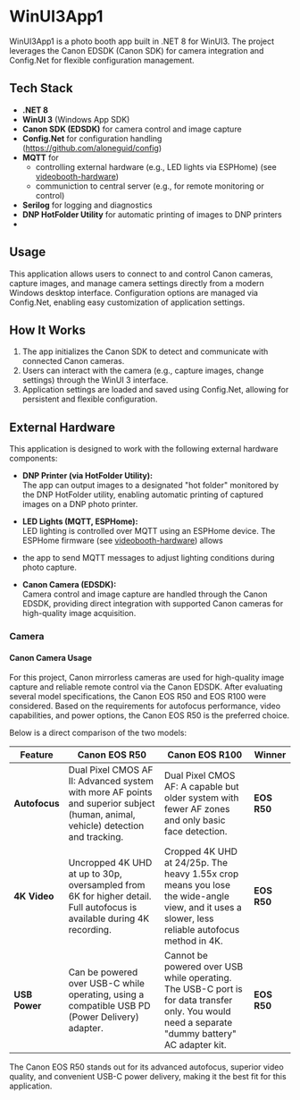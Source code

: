 # WinUI3App1

WinUI3App1 is a photo booth app built in .NET 8 for WinUI3. The project leverages the Canon EDSDK (Canon SDK) for camera 
integration and Config.Net for flexible configuration management.

## Tech Stack

- **.NET 8**
- **WinUI 3** (Windows App SDK)
- **Canon SDK (EDSDK)** for camera control and image capture
- **Config.Net** for configuration handling  (https://github.com/aloneguid/config)
- **MQTT** for 
	- controlling external hardware (e.g., LED lights via ESPHome)  (see [videobooth-hardware](https://github.com/dschoorisse/videobooth-hardware))
	- communiction to central server (e.g., for remote monitoring or control)
- **Serilog** for logging and diagnostics
- **DNP HotFolder Utility** for automatic printing of images to DNP printers
- 

## Usage

This application allows users to connect to and control Canon cameras, capture images, and manage camera settings directly from a modern Windows 
desktop interface. Configuration options are managed via Config.Net, enabling easy customization of application settings.

## How It Works

1. The app initializes the Canon SDK to detect and communicate with connected Canon cameras.
2. Users can interact with the camera (e.g., capture images, change settings) through the WinUI 3 interface.
3. Application settings are loaded and saved using Config.Net, allowing for persistent and flexible configuration.

## External Hardware

This application is designed to work with the following external hardware components:

- **DNP Printer (via HotFolder Utility):**  
  The app can output images to a designated "hot folder" monitored by the DNP HotFolder utility, enabling automatic printing of captured images on a DNP photo printer.

- **LED Lights (MQTT, ESPHome):**  
  LED lighting is controlled over MQTT using an ESPHome device. The ESPHome firmware (see [videobooth-hardware](https://github.com/dschoorisse/videobooth-hardware)) allows 
- the app to send MQTT messages to adjust lighting conditions during photo capture.

- **Canon Camera (EDSDK):**  
  Camera control and image capture are handled through the Canon EDSDK, providing direct integration with supported Canon cameras for high-quality image acquisition.

### Camera

#### Canon Camera Usage

For this project, Canon mirrorless cameras are used for high-quality image capture and reliable remote control via the Canon EDSDK. 
After evaluating several model specifications, the Canon EOS R50 and EOS R100 were considered. Based on the requirements for autofocus 
performance, video capabilities, and power options, the Canon EOS R50 is the preferred choice.

Below is a direct comparison of the two models:

| Feature      | Canon EOS R50 | Canon EOS R100 | Winner   |
|--------------|---------------|---------------|----------|
| **Autofocus** | Dual Pixel CMOS AF II: Advanced system with more AF points and superior subject (human, animal, vehicle) detection and tracking. | Dual Pixel CMOS AF: A capable but older system with fewer AF zones and only basic face detection. | **EOS R50** |
| **4K Video** | Uncropped 4K UHD at up to 30p, oversampled from 6K for higher detail. Full autofocus is available during 4K recording. | Cropped 4K UHD at 24/25p. The heavy 1.55x crop means you lose the wide-angle view, and it uses a slower, less reliable autofocus method in 4K. | **EOS R50** |
| **USB Power** | Can be powered over USB-C while operating, using a compatible USB PD (Power Delivery) adapter. | Cannot be powered over USB while operating. The USB-C port is for data transfer only. You would need a separate "dummy battery" AC adapter kit. | **EOS R50** |

The Canon EOS R50 stands out for its advanced autofocus, superior video quality, and convenient USB-C power delivery, making it the best fit for this application.